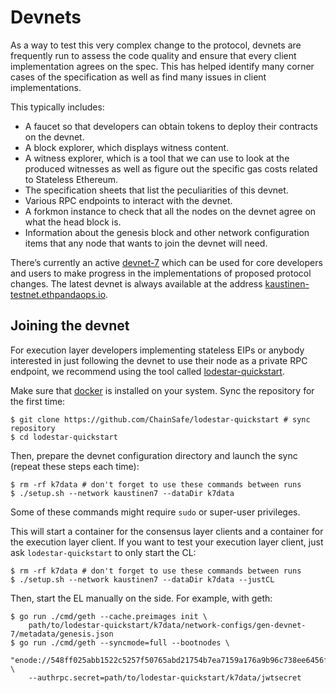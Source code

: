 # Devnets

As a way to test this very complex change to the protocol, devnets are frequently run to assess the code quality and ensure that every client implementation agrees on the spec. This has helped identify many corner cases of the specification as well as find many issues in client implementations.

This typically includes:

- A faucet so that developers can obtain tokens to deploy their contracts on the devnet.
- A block explorer, which displays witness content.
- A witness explorer, which is a tool that we can use to look at the produced witnesses as well as figure out the specific gas costs related to Stateless Ethereum.
- The specification sheets that list the peculiarities of this devnet.
- Various RPC endpoints to interact with the devnet.
- A forkmon instance to check that all the nodes on the devnet agree on what the head block is.
- Information about the genesis block and other network configuration items that any node that wants to join the devnet will need.

There’s currently an active [devnet-7](https://verkle-gen-devnet-7.ethpandaops.io) which can be used for core developers and users to make progress in the implementations of proposed protocol changes. The latest devnet is always available at the address [kaustinen-testnet.ethpandaops.io](https://kaustinen-testnet.ethpandaops.io).

## Joining the devnet

For execution layer developers implementing stateless EIPs or anybody interested in just following the devnet to use their node as a private RPC endpoint, we recommend using the tool called [lodestar-quickstart](https://github.com/ChainSafe/lodestar-quickstart).

Make sure that [docker](https://docker.io) is installed on your system. Sync the repository for the first time:

```text
$ git clone https://github.com/ChainSafe/lodestar-quickstart # sync repository
$ cd lodestar-quickstart
```

Then, prepare the devnet configuration directory and launch the sync (repeat these steps each time):

```text
$ rm -rf k7data # don't forget to use these commands between runs
$ ./setup.sh --network kaustinen7 --dataDir k7data
```

Some of these commands might require `sudo` or super-user privileges.

This will start a container for the consensus layer clients and a container for the execution layer client. If you want to test your execution layer client, just ask `lodestar-quickstart` to only start the CL:

```text
$ rm -rf k7data # don't forget to use these commands between runs
$ ./setup.sh --network kaustinen7 --dataDir k7data --justCL
```

Then, start the EL manually on the side. For example, with geth:

```text
$ go run ./cmd/geth --cache.preimages init \
    path/to/lodestar-quickstart/k7data/network-configs/gen-devnet-7/metadata/genesis.json
$ go run ./cmd/geth --syncmode=full --bootnodes \
    "enode://548ff025abb1522c5257f50765abd21754b7ea7159a176a9b96c738ee6456fc378a11c09a62d55d92684634cd32a9cad498f5649256caf693dab77f961a169f6@167.235.68.89:30303" \
    --authrpc.secret=path/to/lodestar-quickstart/k7data/jwtsecret
```
